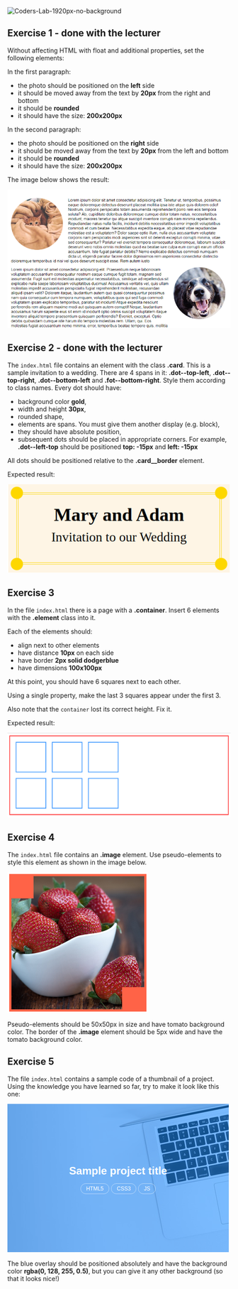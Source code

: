 ![Coders-Lab-1920px-no-background](https://user-images.githubusercontent.com/30623667/104709394-2cabee80-571f-11eb-9518-ea6a794e558e.png)


## Exercise 1 - done with the lecturer

Without affecting HTML with float and additional properties, set the following elements:

In the first paragraph:
- the photo should be positioned on the **left** side
- it should be moved away from the text by **20px** from the right and bottom
- it should be **rounded**
- it should have the size: **200x200px**

In the second paragraph:
- the photo should be positioned on the **right** side
- it should be moved away from the text by **20px** from the left and bottom
- it should be **rounded**
- it should have the size: **200x200px**

The image below shows the result:

![](images/01_example.png)


## Exercise 2 - done with the lecturer

The `index.html` file contains an element with the class **.card**. This is a sample invitation to a wedding. There are 4 spans in it: **.dot--top-left**, **.dot--top-right**, **.dot--bottom-left** and **.fot--bottom-right**.
Style them according to class names. Every dot should have:

- background color **gold**,
- width and height **30px**,
- rounded shape,
- elements are spans. You must give them another display (e.g. block),
- they should have absolute position,
- subsequent dots should be placed in appropriate corners. For example, **.dot--left-top** should be positioned **top: -15px** and **left: -15px**

All dots should be positioned relative to the **.card__border** element.

Expected result:

![](images/02_example.png)


## Exercise 3

In the file `index.html` there is a page with a **.container**.
Insert 6 elements with the **.element** class into it.

Each of the elements should:
- align next to other elements
- have distance **10px** on each side
- have border **2px solid dodgerblue**
- have dimensions **100x100px**

At this point, you should have 6 squares next to each other.

Using a single property, make the last 3 squares appear under the first 3.

Also note that the `container` lost its correct height. Fix it.

Expected result:

![](images/03_example.png)


## Exercise 4

The `index.html` file contains an **.image** element. Use pseudo-elements to style this element as shown in the image below.

![](images/04_example.png)

Pseudo-elements should be 50x50px in size and have tomato background color.
The border of the **.image** element should be 5px wide and have the tomato background color.


## Exercise 5

The file `index.html` contains a sample code of a thumbnail of a project.
Using the knowledge you have learned so far, try to make it look like this one:

![](images/05_example.png)

The blue overlay should be positioned absolutely and have the background color **rgba(0, 128, 255, 0.5)**, but you can give it any other background (so that it looks nice!)
